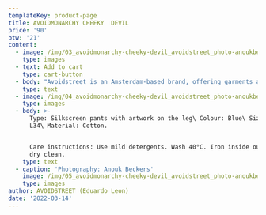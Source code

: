 ```yaml
---
templateKey: product-page
title: AVOIDMONARCHY CHEEKY  DEVIL
price: '90'
btw: '21'
content:
  - image: /img/03_avoidmonarchy-cheeky-devil_avoidstreet_photo-anoukbeckers.jpg
    type: images
  - text: Add to cart
    type: cart-button
  - body: "Avoidstreet is an Amsterdam-based brand, offering garments and accessories defined by expressive and unique details regenerated from upcycled materials. Every garment starts off as an hyper-adaptable base for transformation — ready to be appropriated, deconstructed, remixed, and finally copied and pasted back into circulation as something else. \r\n\n\r\n\n\r\n\nThe endless source of fast fashion garments available as deadstock and in secondhand markets are like low-resolution images on a hard drive. The result is distinctive one-of-a-kind or small editions that embed a dualist vernacular between the commonplace and the tropes of high fashion. \r\n\n\r\n\nFounded in 2017, Avoidstreet is the initiative of designer Eduardo Leon. Unbridled by industry conventions, Leon combines the sensibilities of rich color-drenched images of Peruvian folklore, tecnocumbia, and bootleg-filled markets, and the potency of a Milanese high-gloss veneer in his creations, including garments, crafted objects, installations, and performances."
    type: text
  - image: /img/04_avoidmonarchy-cheeky-devil_avoidstreet_photo-anoukbeckers.jpg
    type: images
  - body: >-
      Type: Silkscreen pants with artwork on the leg\ Colour: Blue\ Size: W32
      L34\ Material: Cotton. 


      Care instructions: Use mild detergents. Wash 40°C. Iron inside out. Do not
      dry clean.
    type: text
  - caption: 'Photography: Anouk Beckers'
    image: /img/05_avoidmonarchy-cheeky-devil_avoidstreet_photo-anoukbeckers.jpg
    type: images
author: AVOIDSTREET (Eduardo Leon)
date: '2022-03-14'
---
```


